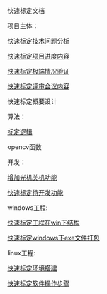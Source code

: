 快速标定文档

项目主体：

[快速标定技术问题分析](快速标定技术问题分析)

[快速标定项目进度内容](快速标定)

[快速标定极端情况验证](快速标定极端情况验证)

[快速标定评审会议内容](快速标定评审会议内容)

快速标定概要设计



算法：

[标定逻辑](标定逻辑)

opencv函数

开发：

[增加光机关机功能](通讯逻辑关系增加光机关机功能)

[快速标定待开发功能](快速标定待开发功能)

windows工程: 

[快速标定工程在win下结构](快速标定工程在win下结构)

[快速标定windows下exe文件打包](快速标定windows下exe文件打包)

linux工程: 

[快速标定环境搭建](快速标定环境搭建)

[快速标定软件操作步骤](快速标定软件操作步骤)





